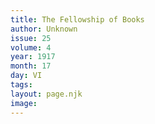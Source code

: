 ```yaml
---
title: The Fellowship of Books
author: Unknown
issue: 25
volume: 4
year: 1917
month: 17
day: VI
tags:
layout: page.njk
image:
---
```



